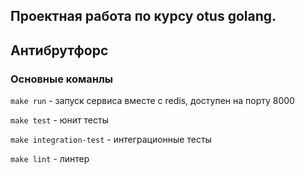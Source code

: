 ## Проектная работа по курсу otus golang.

## Антибрутфорс

### Основные команлы
`make run` - запуск сервиса вместе с redis, доступен на порту 8000

`make test` - юнит тесты

`make integration-test` - интеграционные тесты

`make lint` - линтер